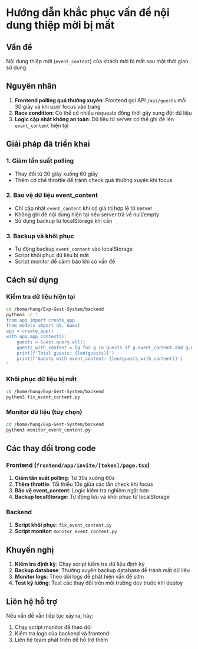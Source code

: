 # Hướng dẫn khắc phục vấn đề nội dung thiệp mời bị mất

## Vấn đề
Nội dung thiệp mời (`event_content`) của khách mời bị mất sau một thời gian sử dụng.

## Nguyên nhân
1. **Frontend polling quá thường xuyên**: Frontend gọi API `/api/guests` mỗi 30 giây và khi user focus vào trang
2. **Race condition**: Có thể có nhiều requests đồng thời gây xung đột dữ liệu
3. **Logic cập nhật không an toàn**: Dữ liệu từ server có thể ghi đè lên `event_content` hiện tại

## Giải pháp đã triển khai

### 1. Giảm tần suất polling
- Thay đổi từ 30 giây xuống 60 giây
- Thêm cơ chế throttle để tránh check quá thường xuyên khi focus

### 2. Bảo vệ dữ liệu event_content
- Chỉ cập nhật `event_content` khi có giá trị hợp lệ từ server
- Không ghi đè nội dung hiện tại nếu server trả về null/empty
- Sử dụng backup từ localStorage khi cần

### 3. Backup và khôi phục
- Tự động backup `event_content` vào localStorage
- Script khôi phục dữ liệu bị mất
- Script monitor để cảnh báo khi có vấn đề

## Cách sử dụng

### Kiểm tra dữ liệu hiện tại
```bash
cd /home/hung/Exp-Gest-System/backend
python3 -c "
from app import create_app
from models import db, Guest
app = create_app()
with app.app_context():
    guests = Guest.query.all()
    guests_with_content = [g for g in guests if g.event_content and g.event_content.strip()]
    print(f'Total guests: {len(guests)}')
    print(f'Guests with event_content: {len(guests_with_content)}')
"
```

### Khôi phục dữ liệu bị mất
```bash
cd /home/hung/Exp-Gest-System/backend
python3 fix_event_content.py
```

### Monitor dữ liệu (tùy chọn)
```bash
cd /home/hung/Exp-Gest-System/backend
python3 monitor_event_content.py
```

## Các thay đổi trong code

### Frontend (`frontend/app/invite/[token]/page.tsx`)
1. **Giảm tần suất polling**: Từ 30s xuống 60s
2. **Thêm throttle**: Tối thiểu 10s giữa các lần check khi focus
3. **Bảo vệ event_content**: Logic kiểm tra nghiêm ngặt hơn
4. **Backup localStorage**: Tự động lưu và khôi phục từ localStorage

### Backend
1. **Script khôi phục**: `fix_event_content.py`
2. **Script monitor**: `monitor_event_content.py`

## Khuyến nghị

1. **Kiểm tra định kỳ**: Chạy script kiểm tra dữ liệu định kỳ
2. **Backup database**: Thường xuyên backup database để tránh mất dữ liệu
3. **Monitor logs**: Theo dõi logs để phát hiện vấn đề sớm
4. **Test kỹ lưỡng**: Test các thay đổi trên môi trường dev trước khi deploy

## Liên hệ hỗ trợ
Nếu vấn đề vẫn tiếp tục xảy ra, hãy:
1. Chạy script monitor để theo dõi
2. Kiểm tra logs của backend và frontend
3. Liên hệ team phát triển để hỗ trợ thêm

